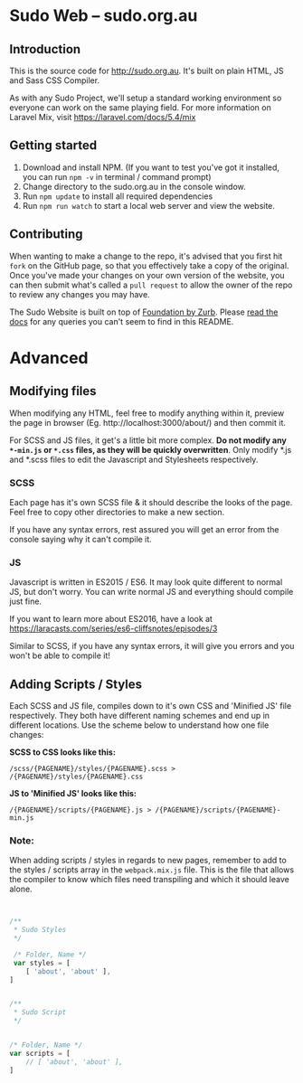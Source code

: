 # Sudo Web – sudo.org.au


## Introduction

This is the source code for http://sudo.org.au. It's built on plain HTML, JS and Sass CSS Compiler.

As with any Sudo Project, we'll setup a standard working environment so everyone can work on the same playing field. For more information on Laravel Mix, visit https://laravel.com/docs/5.4/mix


## Getting started

1. Download and install NPM. (If you want to test you've got it installed, you can run `npm -v` in terminal / command prompt)
2. Change directory to the sudo.org.au in the console window.
3. Run `npm update` to install all required dependencies
4. Run `npm run watch` to start a local web server and view the website.

## Contributing

When wanting to make a change to the repo, it's advised that you first hit `fork` on the GitHub page, so that you effectively take a copy of the original. Once you've made your changes on your own version of the website, you can then submit what's called a `pull request` to allow the owner of the repo to review any changes you may have.

The Sudo Website is built on top of [Foundation by Zurb](https://foundation.zurb.com/sites.html). Please [read the docs](https://foundation.zurb.com/sites/docs/) for any queries you can't seem to find in this README.

# Advanced

## Modifying files

When modifying any HTML, feel free to modify anything within it, preview the page in browser (Eg. http://localhost:3000/about/) and then commit it.

For SCSS and JS files, it get's a little bit more complex. **Do not modify any `*-min.js` or `*.css` files, as they will be quickly overwritten**. Only modify *.js and *.scss files to edit the Javascript and Stylesheets respectively.


### SCSS

Each page has it's own SCSS file & it should describe the looks of the page. Feel free to copy other directories to make a new section.

If you have any syntax errors, rest assured you will get an error from the console saying why it can't compile it.


### JS

Javascript is written in ES2015 / ES6. It may look quite different to normal JS, but don't worry. You can write normal JS and everything should compile just fine. 

If you want to learn more about ES2016, have a look at https://laracasts.com/series/es6-cliffsnotes/episodes/3

Similar to SCSS, if you have any syntax errors, it will give you errors and you won't be able to compile it!


## Adding Scripts / Styles

Each SCSS and JS file, compiles down to it's own CSS and 'Minified JS' file respectively. They both have different naming schemes and end up in different locations. Use the scheme below to understand how one file changes:

**SCSS to CSS looks like this:**

`/scss/{PAGENAME}/styles/{PAGENAME}.scss > /{PAGENAME}/styles/{PAGENAME}.css`

**JS to 'Minified JS' looks like this:**

`/{PAGENAME}/scripts/{PAGENAME}.js > /{PAGENAME}/scripts/{PAGENAME}-min.js`


### Note:

When adding scripts / styles in regards to new pages, remember to add to the styles / scripts array in the `webpack.mix.js` file. This is the file that allows the compiler to know which files need transpiling and which it should leave alone.

```js


/**
 * Sudo Styles
 */

 /* Folder, Name */
 var styles = [
	[ 'about', 'about' ],
]


```

```js

/**
 * Sudo Script
 */


/* Folder, Name */
var scripts = [
	// [ 'about', 'about' ],
]

```

